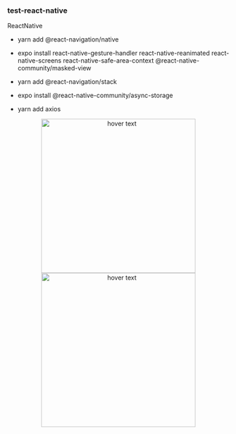 ### test-react-native

ReactNative 

- yarn add @react-navigation/native

- expo install react-native-gesture-handler react-native-reanimated react-native-screens react-native-safe-area-context @react-native-community/masked-view

- yarn add @react-navigation/stack

- expo install @react-native-community/async-storage

- yarn add axios

<p align="center">
  <img src="https://s3.us-east-1.amazonaws.com/photo.app2u.co/IMG_4601.PNG?response-content-disposition=inline&X-Amz-Security-Token=IQoJb3JpZ2luX2VjEFwaCXNhLWVhc3QtMSJHMEUCIQC3Qeh9jFDdx0WOjq%2FjoF2rJnRRAji%2BYINw4w8bmEiZmgIgLOahrps6P1IgB3ur2r7u%2B9MaySUFmzbN7Qn7dNslzpcqxAIIVRACGgwxMzYxNDQyOTMzMTgiDD%2FUjW57QlhG5%2B4g2CqhAhj309Zs4%2BllfuFnM21oGl%2FtGvcvVPAMpxRrToaakbO5%2FUR73Mug%2BUvaxuYTQiswrbE52O7EfZYMkkb8BHHM%2BiPLsm%2FJwxoM%2BuM64hwESFIFYg%2BOm5Je3QY12NrdAO7%2F2ssQKeAVq8E0Dba27KQ3lcNvm3sDBPcZZXt%2FDzRHJ9G9GqENrDMEC0CYT%2FKXTXRwhg2%2B4DMV6mfqjXo4n9IufcbhiIw368VUHwlKnF26v1CHAlBWkIY54PocTABfQ30Wj%2FH8yKrdIGWsmC1EaG650YxbWCJAIL3qXV6IfYhrWRgXd0QLYFF%2FTXu4zF6CdSMzvJNyp%2BaAnExdZaxZ9ZZrWDw1Icv2P%2BM1P2FKoiAQ%2FlSbYRwAipM1m2lh82z9pfsHu2gwpOOx%2BgU6sAJidV%2FmUK%2FxMTmALhc8Lma2EUrleIllg0uiuLkSQ0BTTCDIt%2BiFzZLf%2B%2BY27%2FZadMQ7%2BqyBP7bTOGpu1gfYq8Msq6iN3zlOrSiYutnS5r7Vz7vX9c3cWo7YkuCjhIcVf%2FumELbYt2ma1XfioWCRNAGgeQvwLyiSft5BUjvYyNATxRPtmrsIOA5edZO6x6340iI6qYANMW6xGP5zO4ggZJYusXbpV%2BgunGlOANbR9edzX50AIF5%2B2B%2FWxjJ7VVg8KScI%2BPH6Y%2Fmlvm9tMgNqvrtPVXZJmfNmW4QsLVCEm99AAzwyCiv37%2FcT%2FhC1bSwfKgToh6X0ooUIFQMDf30y%2ByJVAO9%2FAoCAwyPK%2FRX3Nvk2Husz42xVGKRM0BfwxRckeFwBs3Pf200Koq6TtLJu6mR8&X-Amz-Algorithm=AWS4-HMAC-SHA256&X-Amz-Date=20200831T034544Z&X-Amz-SignedHeaders=host&X-Amz-Expires=300&X-Amz-Credential=ASIAR7MWVBXDE3WE43I6%2F20200831%2Fus-east-1%2Fs3%2Faws4_request&X-Amz-Signature=28035047d62c60da8152d5bf124553aa423f53083e4bb9cc66731a14ab8953b4" width="350" title="hover text">

  <img src="https://s3.us-east-1.amazonaws.com/photo.app2u.co/IMG_4602.PNG?response-content-disposition=inline&X-Amz-Security-Token=IQoJb3JpZ2luX2VjEFwaCXNhLWVhc3QtMSJHMEUCIQC3Qeh9jFDdx0WOjq%2FjoF2rJnRRAji%2BYINw4w8bmEiZmgIgLOahrps6P1IgB3ur2r7u%2B9MaySUFmzbN7Qn7dNslzpcqxAIIVRACGgwxMzYxNDQyOTMzMTgiDD%2FUjW57QlhG5%2B4g2CqhAhj309Zs4%2BllfuFnM21oGl%2FtGvcvVPAMpxRrToaakbO5%2FUR73Mug%2BUvaxuYTQiswrbE52O7EfZYMkkb8BHHM%2BiPLsm%2FJwxoM%2BuM64hwESFIFYg%2BOm5Je3QY12NrdAO7%2F2ssQKeAVq8E0Dba27KQ3lcNvm3sDBPcZZXt%2FDzRHJ9G9GqENrDMEC0CYT%2FKXTXRwhg2%2B4DMV6mfqjXo4n9IufcbhiIw368VUHwlKnF26v1CHAlBWkIY54PocTABfQ30Wj%2FH8yKrdIGWsmC1EaG650YxbWCJAIL3qXV6IfYhrWRgXd0QLYFF%2FTXu4zF6CdSMzvJNyp%2BaAnExdZaxZ9ZZrWDw1Icv2P%2BM1P2FKoiAQ%2FlSbYRwAipM1m2lh82z9pfsHu2gwpOOx%2BgU6sAJidV%2FmUK%2FxMTmALhc8Lma2EUrleIllg0uiuLkSQ0BTTCDIt%2BiFzZLf%2B%2BY27%2FZadMQ7%2BqyBP7bTOGpu1gfYq8Msq6iN3zlOrSiYutnS5r7Vz7vX9c3cWo7YkuCjhIcVf%2FumELbYt2ma1XfioWCRNAGgeQvwLyiSft5BUjvYyNATxRPtmrsIOA5edZO6x6340iI6qYANMW6xGP5zO4ggZJYusXbpV%2BgunGlOANbR9edzX50AIF5%2B2B%2FWxjJ7VVg8KScI%2BPH6Y%2Fmlvm9tMgNqvrtPVXZJmfNmW4QsLVCEm99AAzwyCiv37%2FcT%2FhC1bSwfKgToh6X0ooUIFQMDf30y%2ByJVAO9%2FAoCAwyPK%2FRX3Nvk2Husz42xVGKRM0BfwxRckeFwBs3Pf200Koq6TtLJu6mR8&X-Amz-Algorithm=AWS4-HMAC-SHA256&X-Amz-Date=20200831T034647Z&X-Amz-SignedHeaders=host&X-Amz-Expires=300&X-Amz-Credential=ASIAR7MWVBXDE3WE43I6%2F20200831%2Fus-east-1%2Fs3%2Faws4_request&X-Amz-Signature=a7dfc8efee42a34a51265fae99eaf5e3468670edc06065cb24347de1cd633bc7" width="350" title="hover text">
</p>